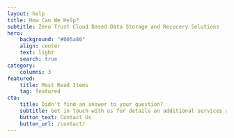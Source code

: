 ```yaml
---
layout: help
title: How Can We Help?
subtitle: Zero Trust Cloud Based Data Storage and Recocery Solutions
hero:
    background: "#005a80"
    align: center
    text: light
    search: true
category:
    columns: 3
featured:
    title: Most Read Items
    tag: featured
cta:
    title: Didn't find an answer to your question?
    subtitle: Get in touch with us for details on additional services and custom work pricing
    button_text: Contact Us   
    button_url: /contact/      
---
```

